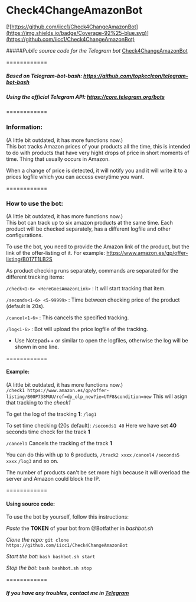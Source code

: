 # Check4ChangeAmazonBot


[![https://github.com/iicc1/Check4ChangeAmazonBot](https://img.shields.io/badge/Coverage-92%25-blue.svg)](https://github.com/iicc1/Check4ChangeAmazonBot)


#####_Public source code for the Telegram bot_ [Check4ChangeAmazonBot](https://telegram.me/Check4ChangeAmazonBot)        
          
============
##### Based on __Telegram-bot-bash__: https://github.com/topkecleon/telegram-bot-bash          
##### Using the official __Telegram API__: https://core.telegram.org/bots
============

### __Information:__
(A little bit outdated, it has more functions now.)               
This bot tracks Amazon prices of your products all the time, this is intended to do with products that have very hight drops of price in short moments of time. Thing that usually occurs in Amazon.

When a change of price is detected, it will notify you and it will write it to a prices logfile which you can access everytime you want.

============
### __How to use the bot:__

(A little bit outdated, it has more functions now.)               
This bot can track up to six amazon products at the same time. Each product will be checked separately, has a different logfile and other configurations.

To use the bot, you need to provide the Amazon link of the product, but the link of the offer-listing of it. For example:
https://www.amazon.es/gp/offer-listing/B017T1LB2S

As product checking runs separately, commands are separated for the different tracking items:

`/check<1-6> <HereGoesAmazonLink>`  : It will start tracking that item.

`/seconds<1-6> <5-99999>`  : Time between checking price of the product (default is 20s).

`/cancel<1-6>`  : This cancels the specified tracking.

`/log<1-6>`  : Bot will upload the price logfile of the tracking.

- Use Notepad++ or similar to open the logfiles, otherwise the log will be shown in one line.
 
============
#### __Example:__

(A little bit outdated, it has more functions now.)              
`/check1 https://www.amazon.es/gp/offer-listing/B00P738MUU/ref=dp_olp_new?ie=UTF8&condition=new`
This will asign that tracking to the _check1_

To get the log of the tracking __1__:
`/log1`

To set time checking (20s default):
`/seconds1 40`
Here we have set __40__ seconds time check for the track __1__

`/cancel1`
Cancels the tracking of the track __1__


You can do this with up to 6 products, `/track2 xxxx` `/cancel4` `/seconds5 xxxx` `/log3` and so on.


The number of products can't be set more high because it will overload the server and Amazon could block the IP.
 
============
#### __Using source code:__

To use the bot by yourself, follow this instructions:

*Paste* the __TOKEN__ of your bot from @Botfather in _bashbot.sh_       

*Clone the repo:* `git clone https://github.com/iicc1/Check4ChangeAmazonBot`       

*Start the bot:* `bash bashbot.sh start`              

*Stop the bot:* `bash bashbot.sh stop`             
 
============

##### If you have any troubles, contact me in [Telegram](https://telegram.me/iicc1)






